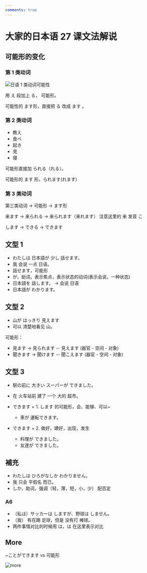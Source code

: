 ```yaml
---
comments: true
---
```


# 大家的日本语 27 课文法解说

## 可能形的变化

### 第 1 类动词

![日语 1 类动词可能性](https://photo.einverne.info/images/2022/12/21/ZB93.png)

用 え 段加上 る， 可能形。

可能性的 ます形，直接把 る 改成 ます 。

### 第 2 类动词

- 教え
- 食べ
- 起き
- 見
- 寝

可能形直接加 られる（れる）。

可能形的 ます 形，られます(れます)

### 第 3 类动词
第三类动词 -> 可能形 -> ます形


来ます -> 来られる -> 来られます（来れます） 注意这里的 来 发音 こ

します -> できる  -> できます


## 文型 1

- わたしは 日本語が 少し 話せます。
- 我 会说 一点 日语。
- 話せます，可能形
- が，助词，表示焦点，表示状态的动词(表示会说，一种状态)
- 日本語を 話します。 -> 会说 日语
- 日本語が わかります。

## 文型 2

- 山が はっきり 見えます
- 可以 清楚地看见 山。

可能形：

- 見ます -> 見られます -- 見えます (器官 - 空间 - 对象)
- 聞きます -> 聞けます -- 聞こえます (器官 - 空间 - 对象)

## 文型 3

- 駅の前に 大きい スーパーが できました。
- 在 火车站前 建了 一个 大的 超市。

- できます + 1. します 的可能形，会、能够、可以~
  - 車が 運転できます。
- できます + 2. 做好，建好，出现，发生
  - 料理が できました。
  - 友達が できました。

## 補充

- わたしは ひろがなしか わかりません。
- 我 只会 平假名 而已。
- しか，助词，强调（轻，薄，短，小，少） 配否定

### A6

- （私は）サッカーは しますが、野球は しません。
- （我） 有在踢 足球，但是 没有打 棒球。
- 两件事情对比的时候用 は，は 在这里表示对比

## More

~ことができます  vs  可能形

![more](https://photo.einverne.info/images/2022/12/21/ZHjY.png)

